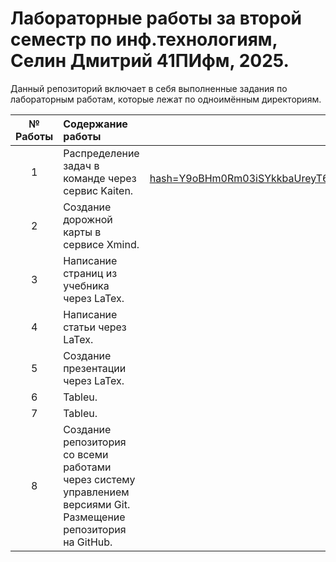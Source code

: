 # Лабораторные работы за второй семестр по инф.технологиям, Селин Дмитрий 41ПИфм, 2025.

Данный репозиторий включает в себя выполненные задания по лабораторным работам, которые лежат по одноимённым директориям.

| № Работы | Содержание работы | Дополнительные материалы |
|:------:|:----------|:----------:|
| 1 | Распределение задач в команде через сервис Kaiten. | Доп.материалы: [Задание 1[https://vk.com/doc409175474_688898899?hash=Y9oBHm0Rm03iSYkkbaUreyT6ZezNakO9MbzdRl2cXb4&dl=GIrO4N088XIHfvOwfsWvGEWL1huY7fUwhsAbK6ziV1g&from_module=vkmsg_desktop]].
| 2 | Создание дорожной карты в сервисе Xmind. | Доп.материалы: Интернет.
| 3 | Написание страниц из учебника через LaTex. | Доп.материалы: PDF Files.
| 4 | Написание статьи через LaTex. | Доп.материалы: PDF Files.
| 5 | Создание презентации через LaTex. | Доп.материалы: PDF Files.
| 6 | Tableu. | Доп.материалы: PDF Files.
| 7 | Tableu. | Доп.материаыл: PDF Files.
| 8 | Создание репозитория со всеми работами через систему управлением версиями Git. Размещение репозитория на GitHub. | Доп.материалы: -.
